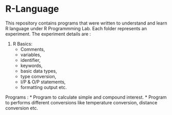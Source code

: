 # R-Language
This repository contains programs that were written to understand and learn R language under R Programmming Lab.
Each folder represents an experiment. The experiment details are :
1. R Basics: 
    * Comments, 
    * variables, 
    * identifier, 
    * keywords, 
    * basic data types, 
    * type conversion, 
    * I/P & O/P statements, 
    * formatting output etc.

Programs :
    * Program to calculate simple and compound interest.
    * Program to performs different conversions like temperature conversion, distance conversion etc. 
